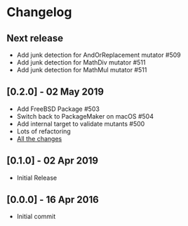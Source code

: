 # Changelog

## Next release

 - Add junk detection for AndOrReplacement mutator #509
 - Add junk detection for MathDiv mutator #511
 - Add junk detection for MathMul mutator #511

## [0.2.0] - 02 May 2019

 - Add FreeBSD Package #503
 - Switch back to PackageMaker on macOS #504
 - Add internal target to validate mutants #500
 - Lots of refactoring
 - [All the changes](https://github.com/mull-project/mull/pulls?q=is%3Apr+merged%3A2019-04-03..2019-05-02)

## [0.1.0] - 02 Apr 2019

 - Initial Release

## [0.0.0] - 16 Apr 2016

 - Initial commit

